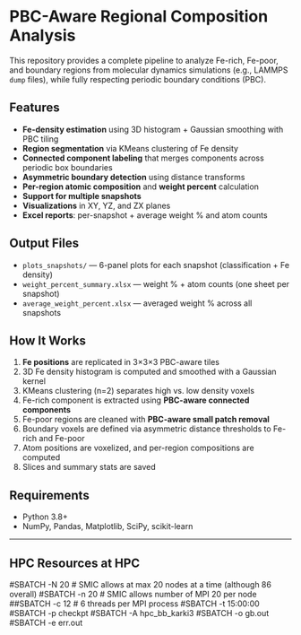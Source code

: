 # PBC-Aware Regional Composition Analysis

This repository provides a complete pipeline to analyze Fe-rich, Fe-poor, and boundary regions from molecular dynamics simulations (e.g., LAMMPS `dump` files), while fully respecting periodic boundary conditions (PBC).

## Features

* **Fe-density estimation** using 3D histogram + Gaussian smoothing with PBC tiling
* **Region segmentation** via KMeans clustering of Fe density
* **Connected component labeling** that merges components across periodic box boundaries
* **Asymmetric boundary detection** using distance transforms
* **Per-region atomic composition** and **weight percent** calculation
* **Support for multiple snapshots**
* **Visualizations** in XY, YZ, and ZX planes
* **Excel reports**: per-snapshot + average weight % and atom counts

## Output Files

* `plots_snapshots/` — 6-panel plots for each snapshot (classification + Fe density)
* `weight_percent_summary.xlsx` — weight % + atom counts (one sheet per snapshot)
* `average_weight_percent.xlsx` — averaged weight % across all snapshots

## How It Works

1. **Fe positions** are replicated in 3×3×3 PBC-aware tiles
2. 3D Fe density histogram is computed and smoothed with a Gaussian kernel
3. KMeans clustering (n=2) separates high vs. low density voxels
4. Fe-rich component is extracted using **PBC-aware connected components**
5. Fe-poor regions are cleaned with **PBC-aware small patch removal**
6. Boundary voxels are defined via asymmetric distance thresholds to Fe-rich and Fe-poor
7. Atom positions are voxelized, and per-region compositions are computed
8. Slices and summary stats are saved

## Requirements

* Python 3.8+
* NumPy, Pandas, Matplotlib, SciPy, scikit-learn

---

## HPC Resources at HPC

#SBATCH -N 20                    # SMIC allows at max 20 nodes at a time (although 86 overall)
#SBATCH -n 20                   # SMIC allows number of MPI 20 per node  
##SBATCH -c 12                  # 6 threads per MPI process
#SBATCH -t 15:00:00
#SBATCH -p checkpt
#SBATCH -A hpc_bb_karki3
#SBATCH -o  gb.out
#SBATCH -e  err.out
